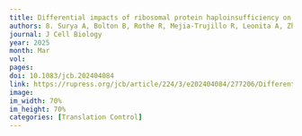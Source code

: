 ```yaml
---
title: Differential impacts of ribosomal protein haploinsufficiency on mitochondrial function
authors: 8.	Surya A, Bolton B, Rothe R, Mejia-Trujillo R, Leonita A, Zhao Q, Liu Y, Rangan R, Gorusu Y, Nguyen P, Cenik C, Sarinay Cenik E
journal: J Cell Biology
year: 2025
month: Mar
vol: 
pages: 
doi: 10.1083/jcb.202404084
link: https://rupress.org/jcb/article/224/3/e202404084/277206/Differential-impacts-of-ribosomal-protein
image: 
im_width: 70%
im_height: 70%
categories: [Translation Control]
---
```

